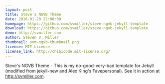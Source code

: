 ```yaml
---
layout: post
title: Steve's NGVB Theme
date: 2016-01-20 22:00:00
homepage: https://github.com/svmiller/steve-ngvb-jekyll-template
download: https://github.com/svmiller/steve-ngvb-jekyll-template
demo: http://svmiller.com
author: Steven V. Miller
thumbnail: svm-ngvb-thumbnail.png
license: MIT License
license_link: http://chibicode.mit-license.org/
---
```


Steve's NGVB Theme - This is my no-good-very-bad template for Jekyll (modified from jekyll-new and Alex King's Favepersonal). See it in action at http://svmiller.com.
